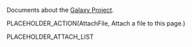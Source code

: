<slot name="/documents/linkbox" />

Documents about the [Galaxy Project](/galaxy-project/).

PLACEHOLDER_ACTION(AttachFile, Attach a file to this page.)

PLACEHOLDER_ATTACH_LIST
